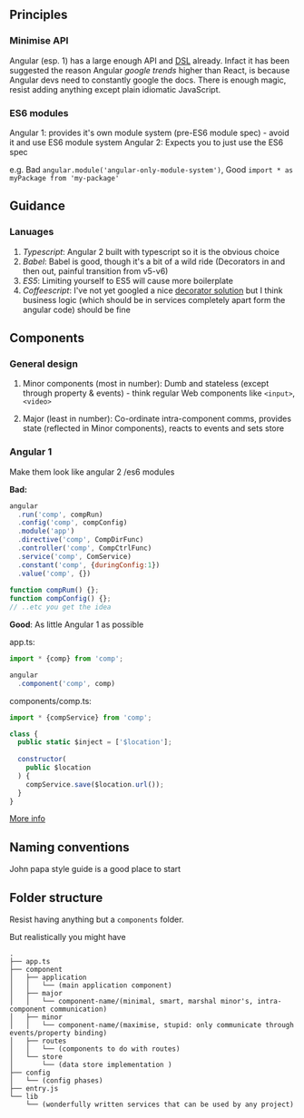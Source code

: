 
## Principles

### Minimise API

Angular (esp. 1) has a large enough API and [DSL](https://www.google.co.uk/#q=Domain+specific+language+DSL+pattern+angular) already. Infact it has been suggested the reason Angular _google trends_ higher than React, is because Angular devs need to constantly google the docs. There is enough magic, resist adding anything except plain idiomatic JavaScript.

### ES6 modules

Angular 1: provides it's own module system (pre-ES6 module spec) - avoid it and use ES6 module system
Angular 2: Expects you to just use the ES6 spec

e.g. Bad `angular.module('angular-only-module-system')`, Good `import * as myPackage from 'my-package'`



## Guidance

### Lanuages

1. *Typescript*: Angular 2 built with typescript so it is the obvious choice
1. *Babel*: Babel is good, though it's a bit of a wild ride (Decorators in and then out, painful transition from v5-v6)
1. *ES5*: Limiting yourself to ES5 will cause more boilerplate
1. *Coffeescript*: I've not yet googled a nice [decorator solution](https://github.com/rstuven/es-decorate) but I think business logic (which should be in services completely apart form the angular code) should be fine

## Components 

### General design

1. Minor components (most in number): Dumb and stateless (except through property & events) - think regular Web components like `<input>`, `<video>`

2. Major (least in number): Co-ordinate intra-component comms, provides state (reflected in Minor components), reacts to events and sets store

### Angular 1

Make them look like angular 2 /es6 modules

**Bad:**

```javascript
angular
  .run('comp', compRun)
  .config('comp', compConfig)
  .module('app')
  .directive('comp', CompDirFunc)
  .controller('comp', CompCtrlFunc)
  .service('comp', ComService)
  .constant('comp', {duringConfig:1})
  .value('comp', {})
  
function compRum() {};
function compConfig() {};
// ..etc you get the idea

```

**Good**: As little Angular 1 as possible

app.ts:

```javascript
import * {comp} from 'comp';

angular
  .component('comp', comp)
```

components/comp.ts:

```javascript
import * {compService} from 'comp';

class {
  public static $inject = ['$location'];
  
  constructor(
    public $location
  ) {
    compService.save($location.url());
  }
}
```

[More info](http://toddmotto.com/exploring-the-angular-1-5-component-method/)

## Naming conventions

John papa style guide is a good place to start

## Folder structure

Resist having anything but a `components` folder.

But realistically you might have

```
.
├── app.ts
├── component
│   ├── application
│   │   └── (main application component)
│   ├── major
│   │   └── component-name/(minimal, smart, marshal minor's, intra-component communication)
│   ├── minor
│   │   └── component-name/(maximise, stupid: only communicate through events/property binding)
│   ├── routes
│   │   └── (components to do with routes)
│   └── store
│       └── (data store implementation )
├── config
│   └── (config phases)
├── entry.js
└── lib
    └── (wonderfully written services that can be used by any project)
```

